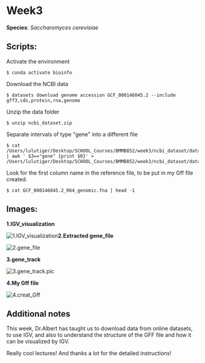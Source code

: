 # Week3

**Species**: *Saccharomyces cerevisiae*

## Scripts:

Activate the environment

```
$ conda activate bioinfo
```

Download the NCBI data

```
$ datasets download genome accession GCF_000146045.2 --include gff3,cds,protein,rna,genome
```

Unzip the data folder

```
$ unzip ncbi_dataset.zip
```

Separate intervals of type "gene" into a different file

```
$ cat /Users/lulutiger/Desktop/SCHOOL_Courses/BMMB852/week3/ncbi_dataset/data/GCF_000146045.2/genomic.gff | awk ' $3=="gene" {print $0}' > /Users/lulutiger/Desktop/SCHOOL_Courses/BMMB852/week3/ncbi_dataset/data/GCF_000146045.2/gene.gff
```

Look for the first column name in the reference file, to be put in my Gff file created.

```
$ cat GCF_000146045.2_R64_genomic.fna | head -1
```

## Images:

**1.IGV_visualization**

![1.IGV_visualization](/Users/lulutiger/Desktop/SCHOOL_Courses/BMMB852_Applied/week3/homework/1.IGV_visualization.jpg)**2.Extracted gene_file**

![2.gene_file](/Users/lulutiger/Desktop/SCHOOL_Courses/BMMB852_Applied/week3/homework/2.gene_file.jpg)

**3.gene_track**

![3.gene_track.pic](/Users/lulutiger/Desktop/SCHOOL_Courses/BMMB852_Applied/week3/homework/3.gene_track.pic.jpg)

**4.My Gff file**

![4.creat_Gff](/Users/lulutiger/Desktop/SCHOOL_Courses/BMMB852_Applied/week3/homework/4.creat_Gff.jpg)

## Additional notes

This week, Dr.Albert has taught us to download data from online datasets, to use IGV, and also to understand the structure of the GFF file and how it can be visualized by IGV.

Really cool lectures! And thanks a lot for the detailed instructions!






